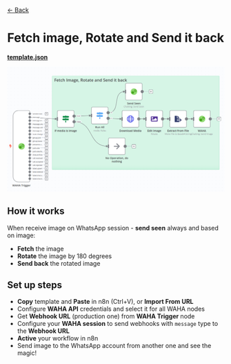 [<- Back](/)

# Fetch image, Rotate and Send it back

[**template.json**](./template.json)

![](workflow.png)

## How it works
When receive image on WhatsApp session - **send seen** always and based on image:
- **Fetch** the image
- **Rotate** the image by 180 degrees
- **Send back** the rotated image

## Set up steps
- **Copy** template and **Paste** in n8n (Ctrl+V), or **Import From URL** 
- Configure **WAHA API** credentials and select it for all WAHA nodes
- Get **Webhook URL** (production one) from **WAHA Trigger** node
- Configure your **WAHA session** to send webhooks with `message` type to the **Webhook URL**
- **Active** your workflow in n8n
- Send image to the WhatsApp account from another one and see the magic!
